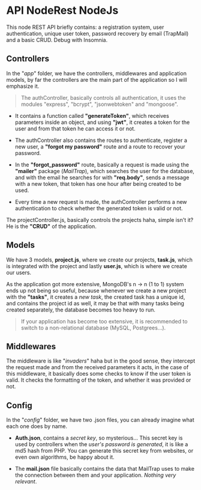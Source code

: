 # API NodeRest NodeJs

This node REST API briefly contains: a registration system, user authentication, unique user token, password recovery by email (TrapMail) and a basic CRUD. Debug with Insomnia. 

## Controllers

In the "*app*" folder, we have the controllers, middlewares and application models, by far the controllers are the main part of the application so I will emphasize it.  

>The authController, basically controls all authentication, it uses the modules "express", "bcrypt", "jsonwebtoken" and "mongoose".  

 - It contains a function called **"generateToken"**, which receives parameters inside an object, and using **"jwt"**, it creates a token for the user and from that token he can access it or not.  

 - The authController also contains the routes to authenticate, register a new user, a **"forgot my password"** route and a route to recover your password.

 - In the **"forgot_password"** route, basically a request is made using the **"mailer"** package (*MailTrap*), which searches the user for the database, and with the email he searches for with **"req.body"**, sends a message with a new token, that token has one hour after being created to be used.

 - Every time a new request is made, the authController performs a new authentication to check whether the generated token is valid or not.  

The projectController.js, basically controls the projects haha, simple isn't it? He is the **"CRUD"** of the application.  

## Models  

We have 3 models, **project.js**, where we create our projects, **task.js**, which is integrated with the project and lastly **user.js**, which is where we create our users.  

As the application got more extensive, MongoDB's n -> n (1 to 1) system ends up not being so useful, because whenever we create a new project with the **"tasks"**, it creates a *new task*, the created task has a unique id, and contains the project id as well, it may be that with many tasks being created separately, the database becomes too heavy to run.

 > If your application has become too extensive, it is recommended to switch to a non-relational database (MySQL, Postgrees...).

## Middlewares

The middleware is like "*invaders*" haha ​​but in the good sense, they intercept the request made and from the received parameters it acts, in the case of this middleware, it basically does some checks to know if the user token is valid. It checks the formatting of the token, and whether it was provided or not.

## Config

In the "*config*" folder, we have two .json files, you can already imagine what each one does by name.    

 - **Auth.json**, contains a *secret key*, so mysterious... This secret key is used by controllers when the *user's password is generated*, it is like a md5 hash from PHP. You can generate this secret key from websites, or even own algorithms, be happy about it.

 - The **mail.json** file basically contains the data that MailTrap uses to make the connection between them and your application. *Nothing very relevant*.

